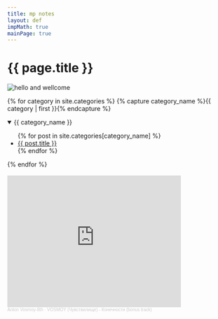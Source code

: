 ```yaml
---
title: mp notes
layout: def
impMath: true
mainPage: true
---
```


# {{ page.title }}

![hello and wellcome](https://www.shadertoy.com/media/users/Mike_Permyakov/profile.jpeg)

{% for category in site.categories %}
    {% capture category_name %}{{ category | first }}{% endcapture %}
  <details open>
    <summary> {{ category_name }} </summary>
    <ul>
    {% for post in site.categories[category_name] %}
        <li><a href="{{ post.baseurl }}{{ post.url }}">{{ post.title }}</a></li>
    {% endfor %}
    </ul>
  </details>
{% endfor %}
<br>
<br>
<iframe width="396" height="300" scrolling="no" frameborder="no" allow="autoplay" src="https://w.soundcloud.com/player/?url=https%3A//api.soundcloud.com/tracks/115435445&color=%23000000&auto_play=false&hide_related=true&show_comments=true&show_user=true&show_reposts=false&show_teaser=true&visual=true"></iframe><div style="font-size: 10px; color: #cccccc;line-break: anywhere;word-break: normal;overflow: hidden;white-space: nowrap;text-overflow: ellipsis; font-family: Interstate,Lucida Grande,Lucida Sans Unicode,Lucida Sans,Garuda,Verdana,Tahoma,sans-serif;font-weight: 100;"><a href="https://soundcloud.com/anton-vosmoy-8th" title="Anton Vosmoy-8th" target="_blank" style="color: #cccccc; text-decoration: none;">Anton Vosmoy-8th</a> · <a href="https://soundcloud.com/anton-vosmoy-8th/bonus-track" title="VOSMOY (Чувствилище) - Конечности (bonus track)" target="_blank" style="color: #cccccc; text-decoration: none;">VOSMOY (Чувствилище) - Конечности (bonus track)</a></div>
